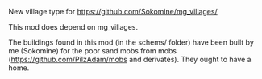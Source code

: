 
New village type for https://github.com/Sokomine/mg_villages/

This mod does depend on mg_villages.

The buildings found in this mod (in the schems/ folder) have been built by me
(Sokomine) for the poor sand mobs from mobs (https://github.com/PilzAdam/mobs
and derivates). They ought to have a home.
